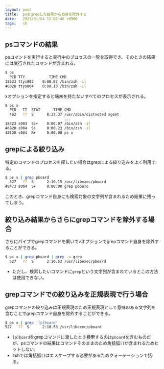 ```yaml
---
layout: post
title:  psをgrepした結果から自身を除外する
date:   2023/01/04 12:02:48 +0900
tags:   sh
---
```


## psコマンドの結果

psコマンドを実行すると実行中のプロセスの一覧を取得でき、そのときの結果には実行されたコマンドが含まれる。

```sh
$ ps
  PID TTY           TIME CMD
18323 ttys003    0:00.07 /bin/zsh -il
46828 ttys004    0:00.18 /bin/zsh -il
```

xオプションを指定すると端末を持たないすべてのプロセスが表示される。

```sh
$ ps x
  PID   TT  STAT      TIME CMD
  462   ??  S      8:37.37 /usr/sbin/distnoted agent
                           ...
18323 s003  Ss+    0:00.07 /bin/zsh -il
46828 s004  Ss     0:00.23 /bin/zsh -il
48128 s004  R+     0:00.00 ps x
```

## grepによる絞り込み

特定のコマンドのプロセスを探したい場合はgrepによる絞り込みをよく利用する。

```sh
$ ps x | grep pboard
  527   ??  S      2:10.15 /usr/libexec/pboard
48473 s004  S+     0:00.00 grep pboard
```

このとき、grepコマンド自身にも検索対象の文字列が含まれるため結果に残ってしまう。

## 絞り込み結果からさらにgrepコマンドを除外する場合

さらにパイプでgrepコマンドを繋いでvオプションでgrepコマンド自身を除外することができる。

```sh
$ ps x | grep pboard | grep -v grep
  527   ??  S      2:10.53 /usr/libexec/pboard
```

-   ただし、検索したいコマンドに`grep`という文字列が含まれているとこの方法は使用できない。

## grepコマンドでの絞り込みを正規表現で行う場合

grepコマンドの絞り込みは正規表現のため正規表現として意味のある文字列を含むことでgrepコマンド自身を除外することができる。

```sh
$ ps x | grep '[p]board'
527   ??  S      2:10.53 /usr/libexec/pboard
```

-   `[p]board`をgrepコマンドに渡したとき検索するのは`pboard`を含むものだが、psコマンドの結果はコマンドそのままのため角括弧`[]`が含まれるためヒットしない。
-   zshでは角括弧`[]`はエスケープする必要があるためクォーテーションで括る。
